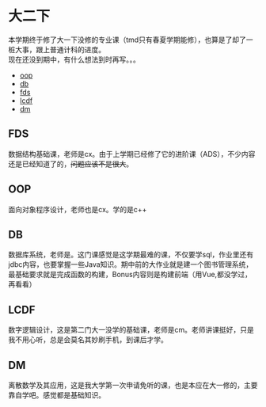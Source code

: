 # 大二下
本学期终于修了大一下没修的专业课（tmd只有春夏学期能修），也算是了却了一桩大事，跟上普通计科的进度。  
现在还没到期中，有什么想法到时再写。。。
- [oop](大二下/oop/readme.md "it's oop")
- [db](大二下/db/readme.md "it's db")
- [fds](大二下/fds/fds.md "it's fds")
- [lcdf](大二下/lcdf/readme.md "it's lcdf")
- [dm](大二下/dm/readme.md "it's dm")
## FDS
数据结构基础课，老师是cx。由于上学期已经修了它的进阶课（ADS），不少内容还是已经知道了的，~~问题应该不是很大~~。
## OOP
面向对象程序设计，老师也是cx。学的是c++
## DB
数据库系统，老师是。这门课感觉是这学期最难的课，不仅要学sql，作业里还有jdbc内容，也要掌握一些Java知识。期中前的大作业就是建一个图书管理系统，最基础要求就是完成函数的构建，Bonus内容则是构建前端（用Vue,都没学过，再看看）
## LCDF
数字逻辑设计，这是第二门大一没学的基础课，老师是cm。老师讲课挺好，只是我不用心听，总是会莫名其妙刷手机，到课后才学。
## DM
离散数学及其应用，这是我大学第一次申请免听的课，也是本应在大一修的，主要靠自学吧。感觉都是基础知识。